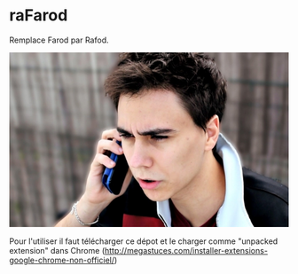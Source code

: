 # raFarod

Remplace Farod par Rafod.

![Farod](farod.jpg)

Pour l'utiliser il faut télécharger ce dépot et le charger comme "unpacked extension" dans Chrome (http://megastuces.com/installer-extensions-google-chrome-non-officiel/)
